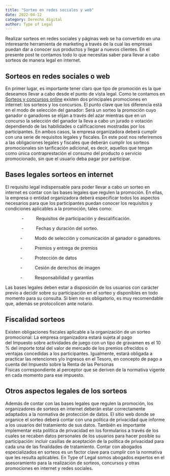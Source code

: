 ```yaml
---
title: "Sorteo en redes sociales y web"
date: 2022-04-12
category: Derecho digital
author: Type of Legal
---
```


Realizar sorteos en redes sociales y páginas web se ha convertido en una interesante herramienta de marketing a través de la cual las empresas puedan dar a conocer sus productos y llegar a nuevos clientes. En el presente post te contamos todo lo que necesitas saber para llevar a cabo sorteos de manera legal en internet.

**Sorteos en redes sociales o web**
-----------------------------------

En primer lugar, es importante tener claro que tipo de promoción es la que deseamos llevar a cabo desde el punto de vista legal. Como te contamos en [Sorteos y concursos online](https://typeoflegal.com/sorteos-y-concursos-online/ "Sorteos y Concursos Online") existen dos principales promociones en internet: los sorteos y los concursos. El punto clave que los diferencia está en el modo de selección del ganador: Será un sorteo la promoción cuyo ganador o ganadores se elijan a través del azar mientras que en un concurso la selección del ganador la lleva a cabo un jurado o votación dependiendo de las habilidades o calificaciones mostradas por los participantes. En ambos casos, la empresa organizadora deberá cumplir con una serie de requisitos legales y fiscales. En este post nos referiremos a las obligaciones legales y fiscales que deberán cumplir los sorteos promocionales sin tarificación adicional, es decir, aquellos que tengan como única contraprestación el consumo del producto o servicio promocionado, sin que el usuario deba pagar por participar.

**Bases legales sorteos en internet**
-------------------------------------

El requisito legal indispensable para poder llevar a cabo un sorteo en internet es contar con las bases legales que regulen la promoción. En ellas, la empresa o entidad organizadora deberá especificar todos los aspectos necesarios para que los participantes puedan conocer los requisitos y condiciones aplicables a la promoción, tales como:

             -          Requisitos de participación y descalificación.

             -          Fechas y duración del sorteo.

            -          Modo de selección y comunicación al ganador o ganadores.

            -          Premios y entrega de premios

            -          Protección de datos

            -          Cesión de derechos de imagen

            -          Responsabilidad y garantías

Las bases legales deben estar a disposición de los usuarios con carácter previo a decidir sobre su participación en el sorteo y disponibles en todo momento para su consulta. Si bien no es obligatorio, es muy recomendable que, además se protocolicen ante notario.

**Fiscalidad sorteos**
----------------------

Existen obligaciones fiscales aplicable a la organización de un sorteo promocional: La empresa organizadora estará sujeta al pago del Impuesto sobre actividades de juego con un tipo de gravamen es el 10 % del importe total del valor de mercado de los premios ofrecidos o ventajas concedidas a los participantes. Igualmente, estará obligada a practicar las retenciones y/o ingresos en el Tesoro, en concepto de pago a cuenta del Impuesto sobre la Renta de las Personas Físicas correspondiente al perceptor que se deriven de la normativa vigente en cada momento para ese impuesto.

**Otros aspectos legales de los sorteos**
-----------------------------------------

Además de contar con las bases legales que regulen la promoción, los organizadores de sorteos en internet deberán estar correctamente adaptados a la normativa de protección de datos. El sitio web donde se organice el sorteo deberá contar con una política de privacidad que informe a los usuarios del tratamiento de sus datos. También es importante implementar esta política de privacidad en los formularios a través de los cuales se recaben datos personales de los usuarios para hacer posible su participación: incluir casillas de aceptación de la política de privacidad para cada una de las finalidades de tratamiento. Contar con abogados especializados en sorteos es un factor clave para cumplir con la normativa que les resulta aplicables. En Type of Legal somos abogados expertos en el asesoramiento para la realización de sorteos, concursos y otras promociones en internet y redes sociales.
